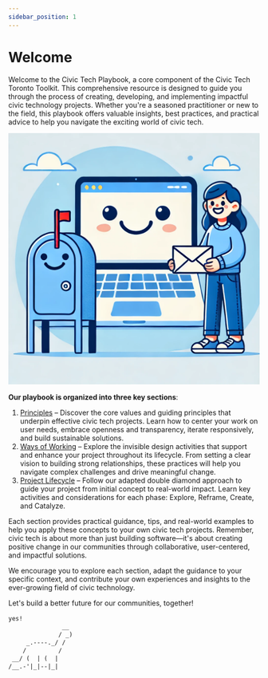 ```yaml
---
sidebar_position: 1
---
```


# Welcome

Welcome to the Civic Tech Playbook, a core component of the Civic Tech Toronto Toolkit. This comprehensive resource is designed to guide you through the process of creating, developing, and implementing impactful civic technology projects. Whether you're a seasoned practitioner or new to the field, this playbook offers valuable insights, best practices, and practical advice to help you navigate the exciting world of civic tech.

![Hero Image](./assets/civictechtogether.png)

**Our playbook is organized into three key sections**:

1. [Principles](category/1-principles) – Discover the core values and guiding principles that underpin effective civic tech projects. Learn how to center your work on user needs, embrace openness and transparency, iterate responsively, and build sustainable solutions.
2. [Ways of Working](category/2-ways-of-working) – Explore the invisible design activities that support and enhance your project throughout its lifecycle. From setting a clear vision to building strong relationships, these practices will help you navigate complex challenges and drive meaningful change.
3. [Project Lifecycle](category/3-project-lifecycle) – Follow our adapted double diamond approach to guide your project from initial concept to real-world impact. Learn key activities and considerations for each phase: Explore, Reframe, Create, and Catalyze.

Each section provides practical guidance, tips, and real-world examples to help you apply these concepts to your own civic tech projects. Remember, civic tech is about more than just building software—it's about creating positive change in our communities through collaborative, user-centered, and impactful solutions.

We encourage you to explore each section, adapt the guidance to your specific context, and contribute your own experiences and insights to the ever-growing field of civic technology.

Let's build a better future for our communities, together!

```
yes!
               __
              / _)
     _.----._/ /
    /         /
 __/ (  | (  |
/__.-'|_|--|_|
```